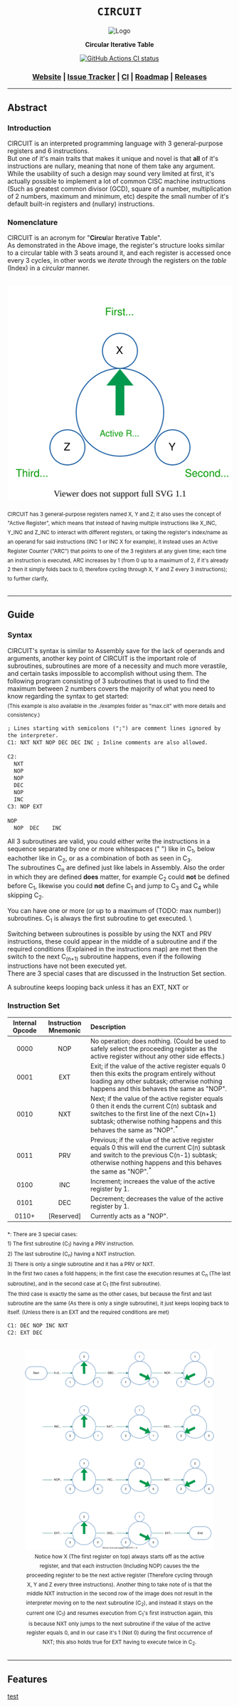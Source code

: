 <div align="center">

  <h1><code>CIRCUIT</code></h1>

  <img src="" alt="Logo">

  <p>
    <strong>Circular Iterative Table</strong>
  </p>

  <p>
    <a href="https://github.com/Thraetaona/CIRCUIT/actions"><img alt="GitHub Actions CI status" src="https://github.com/Thraetaona/CIRCUIT/workflows/CIRCUIT/badge.svg"></a>
  </p>

  <h3>
    <a href="https://Thraetaona.github.io/CIRCUIT/">Website</a>
    <span> | </span>
    <a href="https://github.com/Thraetaona/CIRCUIT/issues">Issue Tracker</a>
    <span> | </span>
    <a href="https://github.com/Thraetaona/CIRCUIT/actions">CI</a>
    <span> | </span>
    <a href="https://github.com/Thraetaona/CIRCUIT/projects">Roadmap</a>
    <span> | </span>
    <a href="https://github.com/Thraetaona/CIRCUIT/releases">Releases</a>
  </h3>
  
</div>

***

## Abstract
### Introduction
CIRCUIT is an interpreted programming language with 3 general-purpose registers and 6 instructions.  \
But one of it's main traits that makes it unique and novel is that **all** of it's instructions are nullary, meaning that none of them take any argument.  While the usability of such a design may sound very limited at first, it's actually possible to implement a lot of common CISC machine instructions (Such as greatest common divisor (GCD), square of a number, multiplication of 2 numbers, maximum and minimum, etc) despite the small number of it's default built-in registers and (nullary) instructions.

###


### Nomenclature
CIRCUIT is an acronym for "**Circu**lar **I**terative **T**able". \
As demonstrated in the Above image, the register's structure looks similar to a circular table with 3 seats around it, and each register is accessed once every 3 cycles, in other words we *iterate* through the registers on the *table* (Index) in a *circular* manner.

<p align="center" text-align="center"> <br />
  <img 
    src="./overview.svg?raw=true&sanitize=true" 
    alt="Flowchart's image placeholder, If the .SVG file does not load properly then you could try manually opening the 'overview.svg' file in the 'docs' folder."
    title="The general structure of CIRCUIT"
  />
  <figcaption> <sub>
    CIRCUIT has 3 general-purpose registers named X, Y and Z; it also uses the concept of "Active Register", which means that instead of having multiple instructions like X_INC, Y_INC and Z_INC to interact with different registers, or taking the register's index/name as an operand for said instructions (INC 1 or INC X for example), it instead uses an Active Register Counter ("ARC") that points to one of the 3 registers at any given time; each time an instruction is executed, ARC increases by 1 (from 0 up to a maximum of 2, if it's already 2 then it simply folds back to 0, therefore cycling through X, Y and Z every 3 instructions); to further clarify,
  </sub> </figcaption>
<br /> </p>

***

## Guide
### Syntax
CIRCUIT's syntax is similar to Assembly save for the lack of operands and arguments, another key point of CIRCUIT is the important role of subroutines, subroutines are more of a necessity and much more verastile, and certain tasks impossible to accomplish without using them.
The following program consisting of 3 subroutines that is used to find the maximum between 2 numbers covers the majority of what you need to know regarding the syntax to get started: \
<sub>(This example is also available in the ./examples folder as "max.cit" with more details and consistency.)</sub>

```Assembly
; Lines starting with semicolons (";") are comment lines ignored by the interpreter.
C1: NXT NXT NOP DEC DEC INC ; Inline comments are also allowed.

C2: 
  NXT
  NOP
  NOP
  DEC
  NOP
  INC
C3: NOP EXT

NOP
  NOP  DEC    INC
```
All 3 subroutines are valid, you could either write the instructions in a sequence separated by one or more whitespaces (" ") like in C<sub>1</sub>, below eachother like in C<sub>2</sub>, or as a combination of both as seen in C<sub>3</sub>. \
The subroutines C<sub>n</sub> are defined just like labels in Assembly.  Also the order in which they are defined **does** matter, for example C<sub>2</sub> could **not** be defined before C<sub>1</sub>, likewise you could **not** define C<sub>1</sub> and jump to C<sub>3</sub> and C<sub>4</sub> while skipping C<sub>2</sub>.

You can have one or more (or up to a maximum of (TODO: max number)) subroutines.  C<sub>1</sub> is always the first subroutine to get executed. \

Switching between subroutines is possible by using the NXT and PRV instructions, these could appear in the middle of a subroutine and if the required conditions (Explained in the instructions map) are met then the switch to the next C<sub>(n+1)</sub> subroutine happens, even if the following instructions have not been executed yet. \
There are 3 special cases that are discussed in the Instruction Set section.

A subroutine keeps looping back unless it has an EXT, NXT or

### Instruction Set


| Internal Opcode | Instruction Mnemonic | Description |
| :---: | :---: | :--- |
| 0000 | NOP | No operation; does nothing. (Could be used to safely select the proceeding register as the active register without any other side effects.) |
| 0001 | EXT | Exit; if the value of the active register equals 0 then this exits the program entirely without loading any other subtask; otherwise nothing happens and this behaves the same as "NOP". |
| 0010 | NXT | Next; if the value of the active register equals 0 then it ends the current C(n) subtask and switches to the first line of the next C(n+1) subtask; otherwise nothing happens and this behaves the same as "NOP".<sup>*</sup> |
| 0011 | PRV | Previous; if the value of the active register equals 0 this will end the current C(n) subtask and switch to the previous C(n-1) subtask; otherwise nothing happens and this behaves the same as "NOP".<sup>*</sup> |
| 0100 | INC | Increment; increaes the value of the active register by 1. |
| 0101 | DEC | Decrement; decreases the value of the active register by 1. |
| 0110+ | [Reserved] | Currently acts as a "NOP". |
<sub>
*: There are 3 special cases: <br />
1) The first subroutine (C<sub>1</sub>) having a PRV instruction.  <br />
2) The last subroutine (C<sub>n</sub>) having a NXT instruction.  <br />
3) There is only a single subroutine and it has a PRV or NXT.  <br />
In the first two cases a fold happens; in the first case the execution resumes at C<sub>n</sub> (The last subroutine), and in the second case at C<sub>1</sub> (the first subroutine).  <br />
The third case is exactly the same as the other cases, but because the first and last subroutine are the same (As there is only a single subroutine), it just keeps looping back to itself. (Unless there is an EXT and the required conditions are met)


</sub>

```Assembly
C1: DEC NOP INC NXT
C2: EXT DEC
```

<figure align="center" text-align="center"> <br />
  <img 
    src="./flow.svg?raw=true&sanitize=true" 
    alt="Flowchart's image placeholder, If the .SVG file does not load properly then you could try manually opening the 'flowchart.svg' file in the 'docs' folder."
    title="A flowchart depicting the behaviour of a program with 2 subroutines and custom starting values"
  />
  <figcaption> <sub>
    Notice how X (The first register on top) always starts off as the active register, and that each instruction (Including NOP) causes the the proceeding register to be the next active register (Therefore cycling through X, Y and Z every three instructions).  Another thing to take note of is that the middle NXT instruction in the second row of the image does not result in the interpreter moving on to the next subroutine (C<sub>2</sub>), and instead it stays on the current one (C<sub>1</sub>) and resumes execution from C<sub>1</sub>'s first instruction again, this is because NXT only jumps to the next subroutine if the value of the active register equals 0, and in our case it's 1 (Not 0) during the first occurrence of NXT; this also holds true for EXT having to execute twice in C<sub>2</sub>.
  </sub> </figcaption>
<br /> </figure>


***

## Features





[test](https://archive.org/31/items/2nd_written_29th_inoi/problems.pdf#page=3)
